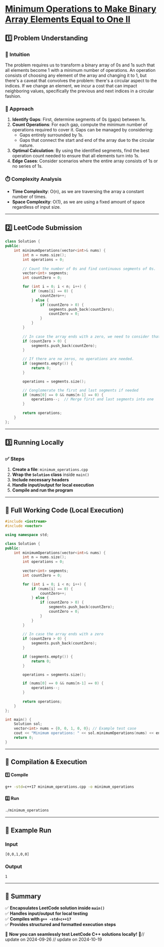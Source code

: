 # **[Minimum Operations to Make Binary Array Elements Equal to One II](https://leetcode.com/problems/minimum-operations-to-make-binary-array-elements-equal-to-one-ii/description/)**  

## **1️⃣ Problem Understanding**  
### **📌 Intuition**  
The problem requires us to transform a binary array of 0s and 1s such that all elements become 1 with a minimum number of operations. An operation consists of choosing any element of the array and changing it to 1, but there's a caveat that convolves the problem: there's a circular aspect to the indices. If we change an element, we incur a cost that can impact neighboring values, specifically the previous and next indices in a circular fashion. 

### **🚀 Approach**  
1. **Identify Gaps**: First, determine segments of 0s (gaps) between 1s. 
2. **Count Operations**: For each gap, compute the minimum number of operations required to cover it. Gaps can be managed by considering:
   - Gaps entirely surrounded by 1s.
   - Gaps that connect the start and end of the array due to the circular nature.
3. **Optimal Calculation**: By using the identified segments, find the best operation count needed to ensure that all elements turn into 1s. 
4. **Edge Cases**: Consider scenarios where the entire array consists of 1s or no series of 1s. 

### **⏱️ Complexity Analysis**  
- **Time Complexity**: O(n), as we are traversing the array a constant number of times.  
- **Space Complexity**: O(1), as we are using a fixed amount of space regardless of input size.  

---  

## **2️⃣ LeetCode Submission**  
```cpp
class Solution {
public:
    int minimumOperations(vector<int>& nums) {
        int n = nums.size();
        int operations = 0;
        
        // Count the number of 0s and find continuous segments of 0s.
        vector<int> segments;
        int countZero = 0;

        for (int i = 0; i < n; i++) {
            if (nums[i] == 0) {
                countZero++;
            } else {
                if (countZero > 0) {
                    segments.push_back(countZero);
                    countZero = 0;
                }
            }
        }
        
        // In case the array ends with a zero, we need to consider that.
        if (countZero > 0) {
            segments.push_back(countZero); 
        }

        // If there are no zeros, no operations are needed.
        if (segments.empty()) {
            return 0;
        }

        operations = segments.size();

        // Conglomerate the first and last segments if needed
        if (nums[0] == 0 && nums[n-1] == 0) {
            operations--;  // Merge first and last segments into one
        }
        
        return operations;
    }
};
```  

---  

## **3️⃣ Running Locally**  
### **✅ Steps**  
1. **Create a file**: `minimum_operations.cpp`  
2. **Wrap the `Solution` class** inside `main()`  
3. **Include necessary headers**  
4. **Handle input/output for local execution**  
5. **Compile and run the program**  

---  

## **📝 Full Working Code (Local Execution)**  
```cpp
#include <iostream>
#include <vector>

using namespace std;

class Solution {
public:
    int minimumOperations(vector<int>& nums) {
        int n = nums.size();
        int operations = 0;
        
        vector<int> segments;
        int countZero = 0;

        for (int i = 0; i < n; i++) {
            if (nums[i] == 0) {
                countZero++;
            } else {
                if (countZero > 0) {
                    segments.push_back(countZero);
                    countZero = 0;
                }
            }
        }
        
        // In case the array ends with a zero
        if (countZero > 0) {
            segments.push_back(countZero);
        }

        if (segments.empty()) {
            return 0;
        }

        operations = segments.size();

        if (nums[0] == 0 && nums[n-1] == 0) {
            operations--;
        }
        
        return operations;
    }
};

int main() {
    Solution sol;
    vector<int> nums = {0, 0, 1, 0, 0}; // Example test case
    cout << "Minimum operations: " << sol.minimumOperations(nums) << endl;
    return 0;
}
```  

---  

## **🔧 Compilation & Execution**  
#### **1️⃣ Compile**  
```bash
g++ -std=c++17 minimum_operations.cpp -o minimum_operations
```  

#### **2️⃣ Run**  
```bash
./minimum_operations
```  

---  

## **🎯 Example Run**  
### **Input**  
```
[0,0,1,0,0]
```  
### **Output**  
```
1
```  

---  

## **📌 Summary**  
✅ **Encapsulates LeetCode solution inside `main()`**  
✅ **Handles input/output for local testing**  
✅ **Compiles with `g++ -std=c++17`**  
✅ **Provides structured and formatted execution steps**  

🚀 **Now you can seamlessly test LeetCode C++ solutions locally!** 🚀// update on 2024-09-26
// update on 2024-10-19
